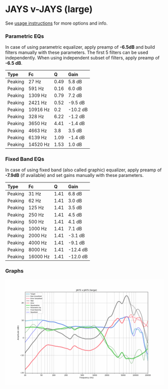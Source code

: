 # JAYS v-JAYS (large)
See [usage instructions](https://github.com/jaakkopasanen/AutoEq#usage) for more options and info.

### Parametric EQs
In case of using parametric equalizer, apply preamp of **-6.5dB** and build filters manually
with these parameters. The first 5 filters can be used independently.
When using independent subset of filters, apply preamp of **-6.5 dB**.

| Type    | Fc       |    Q | Gain     |
|:--------|:---------|:-----|:---------|
| Peaking | 27 Hz    | 0.49 | 5.8 dB   |
| Peaking | 591 Hz   | 0.16 | 6.0 dB   |
| Peaking | 1309 Hz  | 0.79 | 7.2 dB   |
| Peaking | 2421 Hz  | 0.52 | -9.5 dB  |
| Peaking | 10916 Hz | 0.2  | -10.2 dB |
| Peaking | 328 Hz   | 6.22 | -1.2 dB  |
| Peaking | 3650 Hz  | 4.41 | -1.4 dB  |
| Peaking | 4663 Hz  | 3.8  | 3.5 dB   |
| Peaking | 6139 Hz  | 1.09 | -1.4 dB  |
| Peaking | 14520 Hz | 1.53 | 1.0 dB   |

### Fixed Band EQs
In case of using fixed band (also called graphic) equalizer, apply preamp of **-7.9dB**
(if available) and set gains manually with these parameters.

| Type    | Fc       |    Q | Gain     |
|:--------|:---------|:-----|:---------|
| Peaking | 31 Hz    | 1.41 | 6.8 dB   |
| Peaking | 62 Hz    | 1.41 | 3.0 dB   |
| Peaking | 125 Hz   | 1.41 | 3.5 dB   |
| Peaking | 250 Hz   | 1.41 | 4.5 dB   |
| Peaking | 500 Hz   | 1.41 | 4.1 dB   |
| Peaking | 1000 Hz  | 1.41 | 7.1 dB   |
| Peaking | 2000 Hz  | 1.41 | -3.1 dB  |
| Peaking | 4000 Hz  | 1.41 | -9.1 dB  |
| Peaking | 8000 Hz  | 1.41 | -12.4 dB |
| Peaking | 16000 Hz | 1.41 | -12.0 dB |

### Graphs
![](./JAYS%20v-JAYS%20(large).png)